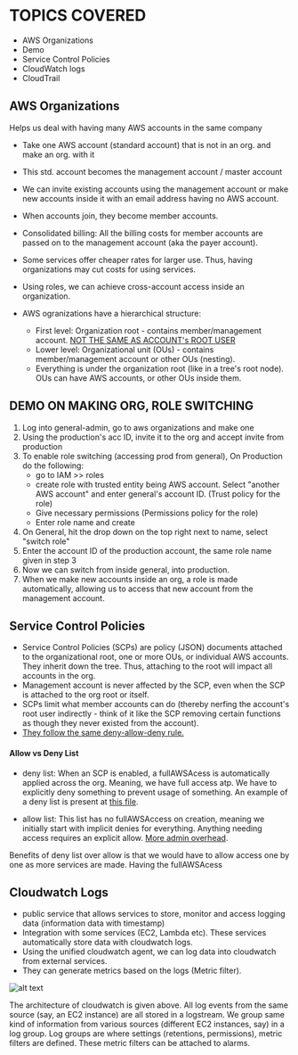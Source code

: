 # TOPICS COVERED
- AWS Organizations
- Demo
- Service Control Policies
- CloudWatch logs
- CloudTrail

## AWS Organizations
Helps us deal with having many AWS accounts in the same company
- Take one AWS account (standard account) that is not in an org. and make an org. with it
- This std. account becomes the management account / master account
- We can invite existing accounts using the management account or make new accounts inside it with an email address having no AWS account. 
- When accounts join, they become member accounts. 
- Consolidated billing: All the billing costs for member accounts are passed on to the management account (aka the payer account).
- Some services offer cheaper rates for larger use. Thus, having organizations may cut costs for using services.
- Using roles, we can achieve cross-account access inside an organization.

- AWS ogranizations have a hierarchical structure:
    - First level: Organization root - contains member/management account. <ins> NOT THE SAME AS ACCOUNT's ROOT USER</ins>
    - Lower level: Organizational unit (OUs) - contains member/management account or other OUs (nesting).
    - Everything is under the organization root (like in a tree's root node). OUs can have AWS accounts, or other OUs inside them.


## DEMO ON MAKING ORG, ROLE SWITCHING
1. Log into general-admin, go to aws organizations and make one
2. Using the production's acc ID, invite it to the org and accept invite from production
3. To enable role switching (accessing prod from general), On Production do the following:
    - go to IAM >> roles
    - create role with trusted entity being AWS account. Select "another AWS account" and enter general's account ID. (Trust policy for the role)
    - Give necessary permissions (Permissions policy for the role)
    - Enter role name and create
4. On General, hit the drop down on the top right next to name, select "switch role"
5. Enter the account ID of the production account, the same role name given in step 3
6. Now we can switch from inside general, into production.
7. When we make new accounts inside an org, a role is made automatically, allowing us to access that new account from the management account.

## Service Control Policies
- Service Control Policies (SCPs) are policy (JSON) documents attached to the organizational root, one or more OUs, or individual AWS accounts. They inherit down the tree. Thus, attaching to the root will impact all accounts in the org. 
- Management account is never affected by the SCP, even when the SCP is attached to the org root or itself.
- SCPs limit what member accounts can do (thereby nerfing the account's root user indirectly - think of it like the SCP removing certain functions as though they never existed from the account). 
- <ins>They follow the same deny-allow-deny rule. </ins>

#### Allow vs Deny List
- deny list: When an SCP is enabled, a fullAWSAcess is automatically applied across the org. Meaning, we have full access atp. We have to explicitly deny something to prevent usage of something. An example of a deny list is present at [this file](deny_list.json).

- allow list: This list has no fullAWSAccess on creation, meaning we initially start with implicit denies for everything. Anything needing access requires an explicit allow. <ins>More admin overhead</ins>.

Benefits of deny list over allow is that we would have to allow access one by one as more services are made. Having the fullAWSAcess 

## Cloudwatch Logs
- public service that allows services to store, monitor and access logging data (information data with timestamp)
- Integration with some services (EC2, Lambda etc). These services automatically store data with cloudwatch logs.
- Using the unified cloudwatch agent, we can log data into cloudwatch from external services.
- They can generate metrics based on the logs (Metric filter).

![alt text](<Screenshots/Screenshot 2024-05-21 at 5.09.58 PM.png>)

The architecture of cloudwatch is given above. All log events from the same source (say, an EC2 instance) are all stored in a logstream. We group same kind of information from various sources (different EC2 instances, say) in a log group. Log groups are where settings (retentions, permissions), metric filters are defined. These metric filters can be attached to alarms. 